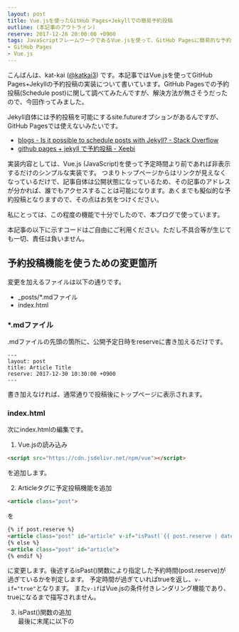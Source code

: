 ```yaml
---
layout: post
title: Vue.jsを使ったGitHub Pages+Jekyllでの簡易予約投稿
outline: (本記事のアウトライン)
reserve: 2017-12-26 20:00:00 +0900
tags: JavaScriptフレームワークであるVue.jsを使って、GitHub Pagesに簡易的な予約投稿機能を実装しました。単に予約時刻以前であれば、トップページからのリンクを非表示にしているだけなので擬似的な予約投稿となります。
- GitHub Pages
- Vue.js
---
```

こんばんは、kat-kai ([@katkai3](https://twitter.com/katkai3)) です。本記事ではVue.jsを使ってGitHub Pages+Jekyllの予約投稿の実装について書いています。GitHub Pagesでの予約投稿(Schedule post)に関して調べてみたんですが、解決方法が無さそうだったので、今回作ってみました。

Jekyll自体には予約投稿を可能にするsite.futureオプションがあるんですが、GitHub Pagesでは使えないみたいです。
- [blogs - Is it possible to schedule posts with Jekyll? - Stack Overflow](https://stackoverflow.com/questions/4923867/is-it-possible-to-schedule-posts-with-jekyll)
- [github pages + jekyll で予約投稿 - Xeebi](https://lesguillemets.github.io/blog/2014/06/26/jekyll-future.html)

実装内容としては、Vue.js (JavaScript)を使って予定時間より前であれば非表示するだけのシンプルな実装です。
つまりトップページからはリンクが見えなくなっているだけで、記事自体は公開状態になっているため、その記事のアドレスが分かれば、誰でもアクセスすることは可能になります。あくまでも擬似的な予約投稿となりますので、その点はお気をつけください。

私にとっては、この程度の機能で十分でしたので、本ブログで使っています。

本記事の以下に示すコードはご自由にご利用ください。ただし不具合等が生じても一切、責任は負いません。

## 予約投稿機能を使うための変更箇所
変更を加えるファイルは以下の通りです。
- _posts/*.mdファイル
- index.html

### *.mdファイル
.mdファイルの先頭の箇所に、公開予定日時をreserveに書き加えるだけです。
```
---
layout: post
title: Article Title
reserve: 2017-12-30 10:30:00 +0900
---
```
書き加えなければ、通常通りで投稿後にトップページに表示されます。

### index.html
次にindex.htmlの編集です。

1. Vue.jsの読み込み  
```html
<script src="https://cdn.jsdelivr.net/npm/vue"></script>
```
を追加します。

2. Articleタグに予定投稿機能を追加  
```html
<article class="post">
```
を  
```html
{% if post.reserve %}
<article class="post" id="article" v-if="isPast(`{{ post.reserve | date_to_xmlschema }}`)">
{% else %}
<article class="post" id="article">
{% endif %}
```
に変更します。後述するisPast()関数により指定した予約時間(post.reserve)が過ぎているかを判定します。
予定時間が過ぎていればtrueを返し、```v-if="true"```となります。
また```v-if```はVue.jsの条件付きレンダリング機能であり、trueになるまで描写されません。

3. isPast()関数の追加  
最後に末尾に以下の<script>タグを追加して、準備は完了です。
```javascript
<script>
  var app = new Vue({
    el: '#article',
    methods: {
        isPast: function(strXmlSchema) {
            var now = new Date().getTime();
            var rsvTime = new Date(strXmlSchema).getTime();

            return (now > rsvTime);
        }
    }
  })
</script>
```
変数now, rsvTimeには、それぞれ現在時刻・予約時刻の1970年1月1日0時0分0秒を起点とした経過ミリ秒が代入されています。

## 使い方
*.mdファイル中でJekyllの変数であるpage.dateで指定します。  
例えば2017年12月30日の10時30分0秒に記事を公開したい場合は、以下のような感じです。  
```reserve: 2017-12-30 10:30:00 +0900```

投稿予約時間が過ぎても動的に表示はしません。F5とかでページの再読込をすると表示されます。


## おわりに
擬似的な予約投稿機能ではありますが、機能として組み込むことが出来ました。

やはり趣味で書いていく分だと、記事を完成させたりするのがなかなか大変で
何かしらのデッドラインみたいなものが無いと、記事を仕上げるのを先延ばしにしちゃったりします。

まだ私自身はブログ記事をいくつか書いただけですが、継続して情報発信出来る人って改めてすごいなと感じました。

これで期日までに余裕を持って、記事を書くことが出来ればなーと思います。
